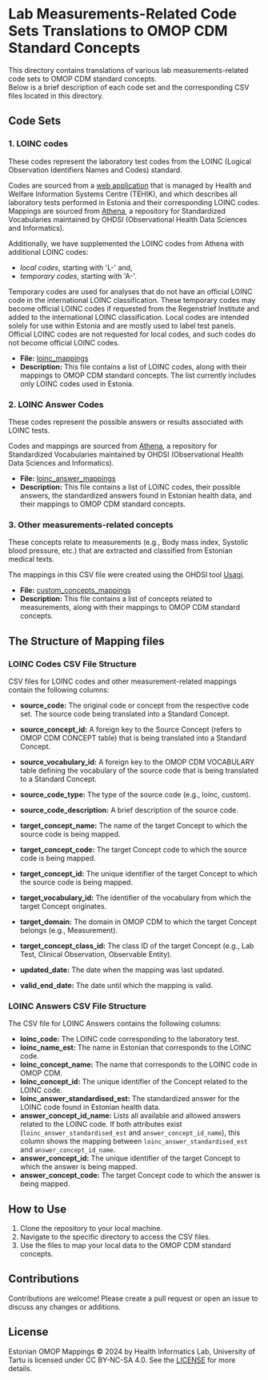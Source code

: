 # Lab Measurements-Related Code Sets Translations to OMOP CDM Standard Concepts

This directory contains translations of various lab measurements-related code sets to OMOP CDM standard concepts.  
Below is a brief description of each code set and the corresponding CSV files located in this directory.

## Code Sets

### 1. LOINC codes
These codes represent the laboratory test codes from the LOINC (Logical Observation Identifiers Names and Codes) standard.

Codes are sourced from a [web application]((https://elhr.digilugu.ee/data/algandmedList.html)) that is managed by Health and Welfare Information Systems Centre (TEHIK), and which describes all laboratory tests performed in Estonia and their corresponding LOINC codes.
Mappings are sourced from [Athena](https://athena.ohdsi.org/search-terms/start), a repository for Standardized Vocabularies maintained 
by OHDSI (Observational Health Data Sciences and Informatics). 

Additionally, we have supplemented the LOINC codes from Athena with additional LOINC codes:
- *local codes*, starting with 'L-' and, 
- *temporary codes*, starting with 'A-'.

Temporary codes are used for analyses that do not have an official LOINC code in the international LOINC classification. 
These temporary codes may become official LOINC codes if requested from the Regenstrief Institute and added to the international LOINC classification. 
Local codes are intended solely for use within Estonia and are mostly used to label test panels. 
Official LOINC codes are not requested for local codes, and such codes do not become official LOINC codes.


- **File:** [loinc_mappings](loinc_mappings.csv)
- **Description:** This file contains a list of LOINC codes, along with their mappings to OMOP CDM standard concepts. The list currently includes only LOINC codes used in Estonia.


### 2. LOINC Answer Codes
These codes represent the possible answers or results associated with LOINC tests. 

Codes and mappings are sourced from [Athena](https://athena.ohdsi.org/search-terms/start), a repository for Standardized Vocabularies maintained 
by OHDSI (Observational Health Data Sciences and Informatics). 

- **File:** [loinc_answer_mappings](loinc_answer_mappings.csv)
- **Description:** This file contains a list of LOINC codes, their possible answers, the standardized answers found in Estonian health data, and their mappings to OMOP CDM standard concepts.


### 3. Other measurements-related concepts
These concepts relate to measurements (e.g., Body mass index, Systolic blood pressure, etc.) that are extracted and classified from Estonian medical texts.

The mappings in this CSV file were created using the OHDSI tool [Usagi](https://ohdsi.github.io/Usagi/).

- **File:** [custom_concepts_mappings](custom_concepts_mappings.csv)
- **Description:** This file contains a list of concepts related to measurements, along with their mappings to OMOP CDM standard concepts.


## The Structure of Mapping files
### LOINC Codes CSV File Structure
CSV files for LOINC codes and other measurement-related mappings contain the following columns:

- **source_code:** The original code or concept from the respective code set. The source code being translated into a Standard Concept. 
- **source_concept_id:** A foreign key to the Source Concept (refers to OMOP CDM CONCEPT table) that is being translated into a Standard Concept. 
- **source_vocabulary_id:** A foreign key to the OMOP CDM VOCABULARY table defining the vocabulary of the source code that is being translated to a Standard Concept. 
- **source_code_type:** The type of the source code (e.g., loinc, custom).
- **source_code_description:** A brief description of the source code.


- **target_concept_name:** The name of the target Concept to which the source code is being mapped. 
- **target_concept_code:** The target Concept code to which the source code is being mapped. 
- **target_concept_id:** The unique identifier of the target Concept to which the source code is being mapped. 
- **target_vocabulary_id:** The identifier of the vocabulary from which the target Concept originates.
- **target_domain:** The domain in OMOP CDM to which the target Concept belongs (e.g., Measurement).
- **target_concept_class_id:** The class ID of the target Concept (e.g., Lab Test, Clinical Observation, Observable Entity).


- **updated_date:** The date when the mapping was last updated.
- **valid_end_date:** The date until which the mapping is valid.

### LOINC Answers CSV File Structure

The CSV file for LOINC Answers contains the following columns:

- **loinc_code:** The LOINC code corresponding to the laboratory test.
- **loinc_name_est:** The name in Estonian that corresponds to the LOINC code.
- **loinc_concept_name:** The name that corresponds to the LOINC code in OMOP CDM.
- **loinc_concept_id:** The unique identifier of the Concept related to the LOINC code.
- **loinc_answer_standardised_est:** The standardized answer for the LOINC code found in Estonian health data.
- **answer_concept_id_name:** Lists all available and allowed answers related to the LOINC code. If both attributes exist (`loinc_answer_standardised_est` and `answer_concept_id_name`), this column shows the mapping between `loinc_answer_standardised_est` and `answer_concept_id_name`.
- **answer_concept_id:** The unique identifier of the target Concept to which the answer is being mapped.
- **answer_concept_code:** The target Concept code to which the answer is being mapped.


## How to Use
1. Clone the repository to your local machine.
2. Navigate to the specific directory to access the CSV files.
3. Use the files to map your local data to the OMOP CDM standard concepts.

## Contributions
Contributions are welcome! Please create a pull request or open an issue to discuss any changes or additions.

## License
Estonian OMOP Mappings © 2024 by Health Informatics Lab, University of Tartu is licensed under CC BY-NC-SA 4.0. See the [LICENSE](../LICENSE.txt) for more details.
